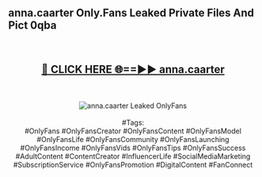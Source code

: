 <h2>anna.caarter Only.Fans Leaked Private Files And Pict 0qba</h2>
<br>
<div align="center">
<h2><a href="https://mediafiles.top/anna.caarter" rel="nofollow">🔴 CLICK HERE 🌐==►► anna.caarter</a></h2>
<br>
<br>
<a href="https://mediafiles.top/anna.caarter" rel="nofollow" data-target="animated-image.originalLink"><img src="https://i.ibb.co.com/WyWwxjT/player-gif2.gif" alt="anna.caarter Leaked OnlyFans" style="max-width: 100%; display: inline-block;" data-target="animated-image.originalImage"></a>
<br><br>
#Tags:
<br>
#OnlyFans #OnlyFansCreator #OnlyFansContent #OnlyFansModel #OnlyFansLife #OnlyFansCommunity #OnlyFansLaunching #OnlyFansIncome #OnlyFansVids #OnlyFansTips #OnlyFansSuccess #AdultContent #ContentCreator #InfluencerLife #SocialMediaMarketing #SubscriptionService #OnlyFansPromotion #DigitalContent #FanConnect
</div>
<br>